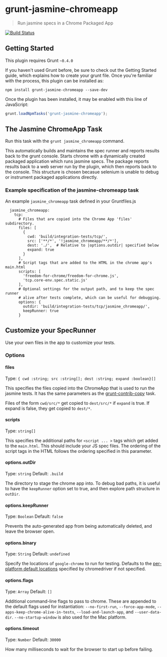 # grunt-jasmine-chromeapp

> Run jasmine specs in a Chrome Packaged App

[![Build Status](https://api.shippable.com/projects/54d3c81a5ab6cc13528afac2/badge?branchName=master)](https://app.shippable.com/projects/54d3c81a5ab6cc13528afac2/builds/latest)

## Getting Started

This plugin requires Grunt ```~0.4.0```

If you haven't used Grunt before, be sure to check out the Getting Started guide, which explains how to create your grunt file.
Once you're familiar with the process, this plugin can be installed as:

```shell
npm install grunt-jasmine-chromeapp --save-dev
```

Once the plugin has been installed, it may be enabled with this line of JavaScript:
```javascript
grunt.loadNpmTasks('grunt-jasmine-chromeapp');
```

## The Jasmine ChromeApp Task

Run this task with the ```grunt jasmine_chromeapp``` command.

This automatically builds and maintains the spec runner and reports results back to the grunt console.
Starts chrome with a dynamically created packaged application which runs jasmine specs. The package
reports results back to a web server run by the plugin, which then reports back to the console.
This structure is chosen becasue selenium is unable to debug or instrument packaged applications
directly.

### Example specification of the jasmine-chromeapp task

An example `jasmine_chromeapp` task defined in your Gruntfiles.js
```
  jasmine_chromeapp:
    tcp:
      # Files that are copied into the Chrome App 'files' subdirectory.
      files: [
        {
          cwd: 'build/integration-tests/tcp/',
          src: ['**/*', '!jasmine_chromeapp/**/*'],
          dest: './',  # Relative to |options.outdir| specified below
          expand: true
        }
      ],
      # Script tags that are added to the HTML in the chrome app's main.html
      scripts: [
        'freedom-for-chrome/freedom-for-chrome.js',
        'tcp.core-env.spec.static.js'
      ],
      # Optional settings for the output path, and to keep the spec runner
      # alive after tests complete, which can be useful for debugging.
      options: {
        outdir: 'build/integration-tests/tcp/jasmine_chromeapp/',
        keepRunner: true
      }
```

## Customize your SpecRunner

Use your own files in the app to customize your tests.

### Options

#### files

Type: `{ cwd :string; src :string[]; dest :string; expand :boolean}[]`

This specifies the files copied into the ChromeApp that is used to run the jasmine tests. It has the same parameters as the [grunt-contrib-copy](https://github.com/gruntjs/grunt-contrib-copy) task.

Files of the form `cwd/src/*` get copied to `dest/src/*` if `expand` is true. If expand is false, they get copied to `dest/*`.

#### scripts

Type: `string[]`

This specifies the additional paths for `<script ... >` tags which get added to the `main.html`. This should include your JS spec files. The ordering of the script tags in the HTML follows the ordering specified in this parameter.

#### options.outDir
Type: `string`
Default: `.build`

The directory to stage the chrome app into. To debug bad paths, it is useful to have the `keepRunner` option set to true, and then explore path structure in `outDir`.

#### options.keepRunner
Type: `Boolean`
Default: `false`

Prevents the auto-generated app from being automatically deleted, and leave the browser open.

#### options.binary
Type: `String`
Default: `undefined`

Specify the locations of `google-chrome` to run for testing. Defaults to the [per-platform
default locations](https://code.google.com/p/selenium/wiki/ChromeDriver) specified by
chromedriver if not specified.

#### options.flags
Type: `Array`
Default: `[]`

Additional command-line flags to pass to chrome. These are appended to the default flags
used for instantiation: `--no-first-run`, `--force-app-mode`, `--apps-keep-chrome-alive-in-tests`,
`--load-and-launch-app`, and `--user-data-dir`.
`--no-startup-window` is also used for the Mac platform.

#### options.timeout
Type: `Number`
Default: `30000`

How many milliseconds to wait for the browser to start up before failing.
